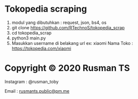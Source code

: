 # Tokopedia scraping
1. modul yang dibutuhkan : request, json, bs4, os
1. git clone https://github.com/RTechnoS/tokopedia_scrap
2. cd tokopedia_scrap
3. python3 main.py
4. Masukkan username di belakang url ex: xiaomi
Nama Toko : https://tokopedia.com/xiaomi
   
   
# Copyright © 2020 Rusman TS
Instagram : @rusman_toby

Email : rusmants.public@pm.me
